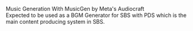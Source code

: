 Music Generation With MusicGen by Meta's Audiocraft   
Expected to be used as a BGM Generator for SBS with PDS which is the main content producing system in SBS.      
